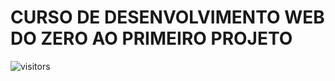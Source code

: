 # CURSO DE DESENVOLVIMENTO WEB DO ZERO AO PRIMEIRO PROJETO

![visitors](https://visitor-badge.glitch.me/badge?page_id=Devsgeeknerd.curso-de-desenvolvimento-web-do-zero-ao-primeiro-projeto "Total de Visitas")
